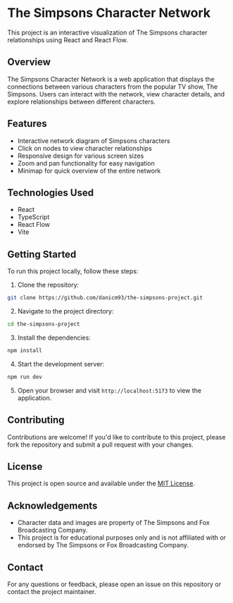 # The Simpsons Character Network

This project is an interactive visualization of The Simpsons character relationships using React and React Flow.

## Overview

The Simpsons Character Network is a web application that displays the connections between various characters from the popular TV show, The Simpsons. Users can interact with the network, view character details, and explore relationships between different characters.

## Features

- Interactive network diagram of Simpsons characters
- Click on nodes to view character relationships
- Responsive design for various screen sizes
- Zoom and pan functionality for easy navigation
- Minimap for quick overview of the entire network

## Technologies Used

- React
- TypeScript
- React Flow
- Vite

## Getting Started

To run this project locally, follow these steps:

1. Clone the repository:
  ```bash
  git clone https://github.com/danicm93/the-simpsons-project.git
  ```
2. Navigate to the project directory:
  ```bash
  cd the-simpsons-project
  ```
3. Install the dependencies:
  ```bash
  npm install
  ```
4. Start the development server:
  ```bash
  npm run dev
  ```
5. Open your browser and visit `http://localhost:5173` to view the application.


## Contributing

Contributions are welcome! If you'd like to contribute to this project, please fork the repository and submit a pull request with your changes.

## License

This project is open source and available under the [MIT License](LICENSE).

## Acknowledgements

- Character data and images are property of The Simpsons and Fox Broadcasting Company.
- This project is for educational purposes only and is not affiliated with or endorsed by The Simpsons or Fox Broadcasting Company.

## Contact

For any questions or feedback, please open an issue on this repository or contact the project maintainer.
